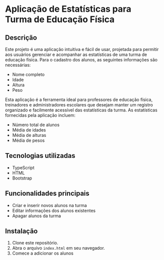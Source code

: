 # Aplicação de Estatísticas para Turma de Educação Física

## Descrição

Este projeto é uma aplicação intuitiva e fácil de usar, projetada para permitir aos usuários gerenciar e acompanhar as estatísticas de uma turma de educação física. Para o cadastro dos alunos, as seguintes informações são necessárias:

- Nome completo
- Idade
- Altura
- Peso

Esta aplicação é a ferramenta ideal para professores de educação física, treinadores e administradores escolares que desejam manter um registro organizado e facilmente acessível das estatísticas da turma. As estatísticas fornecidas pela aplicação incluem:

- Número total de alunos
- Média de idades
- Média de alturas
- Média de pesos

## Tecnologias utilizadas
- TypeScript
- HTML
- Bootstrap

## Funcionalidades principais
- Criar e inserir novos alunos na turma
- Editar informações dos alunos existentes
- Apagar alunos da turma

## Instalação
1. Clone este repositório.
2. Abra o arquivo `index.html` em seu navegador.
3. Comece a adicionar os alunos

